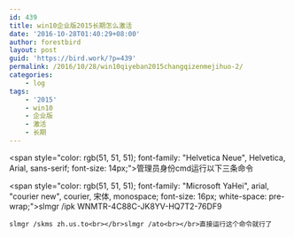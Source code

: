 ```yaml
---
id: 439
title: win10企业版2015长期怎么激活
date: '2016-10-28T01:40:29+08:00'
author: forestbird
layout: post
guid: 'https://bird.work/?p=439'
permalink: /2016/10/28/win10qiyeban2015changqizenmejihuo-2/
categories:
    - log
tags:
    - '2015'
    - win10
    - 企业版
    - 激活
    - 长期
---
```


<span style="color: rgb(51, 51, 51); font-family: "Helvetica Neue", Helvetica, Arial, sans-serif; font-size: 14px;">管理员身份cmd运行以下三条命令</span>

<span style="color: rgb(51, 51, 51); font-family: "Microsoft YaHei", arial, "courier new", courier, 宋体, monospace; font-size: 16px; white-space: pre-wrap;">slmgr /ipk WNMTR-4C88C-JK8YV-HQ7T2-76DF9</span>

```
slmgr /skms zh.us.to<br></br>slmgr /ato<br></br>直接运行这个命令就行了
```